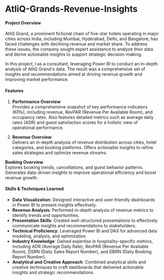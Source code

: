 # AtliQ-Grands-Revenue-Insights


#### Project Overview ####
AtliQ Grand, a prominent fictional chain of five-star hotels operating in major cities across India, including Mumbai, Hyderabad, Delhi, and Bangalore, has faced challenges with declining revenue and market share. To address these issues, the company sought expert assistance to analyze their data and derive actionable insights to support strategic decision-making.

In this project, I as a consultant, leveraging Power BI to conduct an in-depth analysis of AtliQ Grand's data. The result was a comprehensive set of insights and recommendations aimed at driving revenue growth and improving market performance.

#### Features ####

1. **Performance Overview**  
Provides a comprehensive snapshot of key performance indicators (KPIs), including revenue, RevPAR (Revenue Per Available Room), and occupancy rates. Also features detailed metrics such as average daily rates (ADR) and guest satisfaction scores for a holistic view of operational performance.  

2. **Revenue Overview**  
Delivers an in-depth analysis of revenue distribution across cities, hotel categories, and booking platforms. Offers actionable insights to refine sales strategies and optimize revenue streams.  

**Booking Overview**  
Explores booking trends, cancellations, and guest behavior patterns. Generates data-driven insights to improve operational efficiency and boost revenue growth.  

#### Skills & Techniques Learned ####

- **Data Visualization**: Designed interactive and user-friendly dashboards in Power BI to present insights effectively.  
- **Revenue Analysis**: Performed in-depth analysis of revenue metrics to identify trends and opportunities.  
- **Presentation Skills**: Created well-structured presentations to effectively communicate insights and recommendations to stakeholders.  
- **Technical Proficiency**: Leveraged Power BI and DAX for advanced data modeling, analysis, and optimization.  
- **Industry Knowledge**: Gained expertise in hospitality-specific metrics, including ADR (Average Daily Rate), RevPAR (Revenue Per Available Room), DSRN (Daily Sales Report Number), and DBRN (Daily Booking Report Number).  
- **Analytical and Creative Approach**: Combined analytical skills and creative techniques to craft dashboards that delivered actionable insights and strategic recommendations.  
